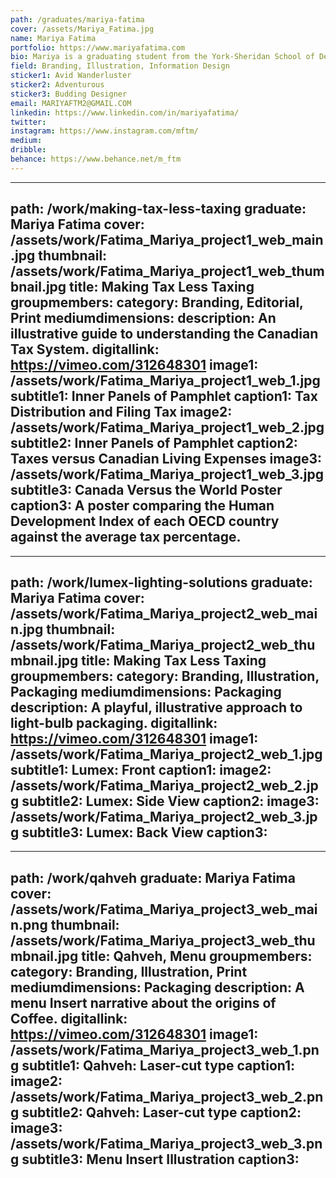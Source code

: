 ```yaml
---
path: /graduates/mariya-fatima
cover: /assets/Mariya_Fatima.jpg
name: Mariya Fatima
portfolio: https://www.mariyafatima.com
bio: Mariya is a graduating student from the York-Sheridan School of Design. She has four years of global design experience, with National Organizations in Cairo, Yogyakarta and Toronto. Her expertise in information design, branding and illustration allow her to approach design from a multi-faceted lens. With a passion to create seamless beautiful and functional experiences, Mariya is always hunting for a challenge. Alongside creating, she enjoys mountain climbing, photography and wanderlusting.
field: Branding, Illustration, Information Design
sticker1: Avid Wanderluster
sticker2: Adventurous
sticker3: Budding Designer 
email: MARIYAFTM2@GMAIL.COM
linkedin: https://www.linkedin.com/in/mariyafatima/
twitter:
instagram: https://www.instagram.com/mftm/
medium:
dribble:
behance: https://www.behance.net/m_ftm
---
```


---
path: /work/making-tax-less-taxing 
graduate: Mariya Fatima
cover: /assets/work/Fatima_Mariya_project1_web_main.jpg
thumbnail: /assets/work/Fatima_Mariya_project1_web_thumbnail.jpg
title: Making Tax Less Taxing
groupmembers:
category: Branding, Editorial, Print
mediumdimensions:
description: An illustrative guide to understanding the Canadian Tax System.
digitallink: https://vimeo.com/312648301
image1: /assets/work/Fatima_Mariya_project1_web_1.jpg
subtitle1: Inner Panels of Pamphlet
caption1: Tax Distribution and Filing Tax
image2: /assets/work/Fatima_Mariya_project1_web_2.jpg
subtitle2: Inner Panels of Pamphlet 
caption2: Taxes versus Canadian Living Expenses
image3: /assets/work/Fatima_Mariya_project1_web_3.jpg
subtitle3: Canada Versus the World Poster
caption3: A poster comparing the Human Development Index of each OECD country against the average tax percentage.
---

---
path: /work/lumex-lighting-solutions
graduate: Mariya Fatima
cover: /assets/work/Fatima_Mariya_project2_web_main.jpg
thumbnail: /assets/work/Fatima_Mariya_project2_web_thumbnail.jpg
title: Making Tax Less Taxing
groupmembers:
category: Branding, Illustration, Packaging
mediumdimensions: Packaging 
description: A playful, illustrative approach to light-bulb packaging. 
digitallink: https://vimeo.com/312648301
image1: /assets/work/Fatima_Mariya_project2_web_1.jpg
subtitle1: Lumex: Front
caption1:
image2: /assets/work/Fatima_Mariya_project2_web_2.jpg
subtitle2: Lumex: Side View
caption2: 
image3: /assets/work/Fatima_Mariya_project2_web_3.jpg
subtitle3: Lumex: Back View
caption3: 
---

---
path: /work/qahveh
graduate: Mariya Fatima
cover: /assets/work/Fatima_Mariya_project3_web_main.png
thumbnail: /assets/work/Fatima_Mariya_project3_web_thumbnail.jpg
title: Qahveh, Menu
groupmembers:
category: Branding, Illustration, Print
mediumdimensions: Packaging 
description: A menu Insert narrative about the origins of Coffee.
digitallink: https://vimeo.com/312648301
image1: /assets/work/Fatima_Mariya_project3_web_1.png
subtitle1: Qahveh: Laser-cut type
caption1:
image2: /assets/work/Fatima_Mariya_project3_web_2.png
subtitle2: Qahveh: Laser-cut type
caption2: 
image3: /assets/work/Fatima_Mariya_project3_web_3.png
subtitle3: Menu Insert Illustration
caption3: 
---
